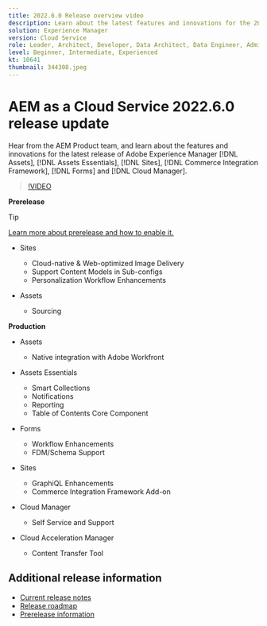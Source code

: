 ```yaml
---
title: 2022.6.0 Release overview video
description: Learn about the latest features and innovations for the 2022-6-0 release for Adobe Experience Manager [!DNL Assets Essentials], [!DNL Sites], [!DNL Screens], [!DNL Forms] and [!DNL Cloud Foundation].
solution: Experience Manager
version: Cloud Service
role: Leader, Architect, Developer, Data Architect, Data Engineer, Admin, User
level: Beginner, Intermediate, Experienced
kt: 10641
thumbnail: 344308.jpeg
---
```

# AEM as a Cloud Service 2022.6.0 release update 

Hear from the AEM Product team, and learn about the features and innovations for the latest release of Adobe Experience Manager [!DNL Assets], [!DNL Assets Essentials], [!DNL Sites], [!DNL Commerce Integration Framework], [!DNL Forms] and [!DNL Cloud Manager].

>[!VIDEO](https://video.tv.adobe.com/v/344308/?quality=12&learn=on)

**Prerelease**

>[!TIP]
>
>[Learn more about prerelease and how to enable it.](https://experienceleague.adobe.com/docs/experience-manager-cloud-service/content/release-notes/prerelease.html)

* Sites
  * Cloud-native & Web-optimized Image Delivery
  * Support Content Models in Sub-configs
  * Personalization Workflow Enhancements

* Assets
  * Sourcing

**Production**

* Assets
  * Native integration with Adobe Workfront

* Assets Essentials
  * Smart Collections
  * Notifications
  * Reporting
  * Table of Contents Core Component

* Forms
  * Workflow Enhancements
  * FDM/Schema Support

* Sites
  * GraphiQL Enhancements
  * Commerce Integration Framework Add-on

* Cloud Manager
  * Self Service and Support

* Cloud Acceleration Manager
  * Content Transfer Tool

<!--- Have questions about the release?  Discuss the release in [Experience League Communities](https://adobe.ly/3NDPR8Y). --->

## Additional release information

* [Current release notes](https://experienceleague.adobe.com/docs/experience-manager-cloud-service/content/release-notes/home.html)
* [Release roadmap](https://experienceleague.adobe.com/docs/experience-manager-release-information/aem-release-updates/update-releases-roadmap.html)
* [Prerelease information](https://experienceleague.adobe.com/docs/experience-manager-cloud-service/content/release-notes/prerelease.html)
